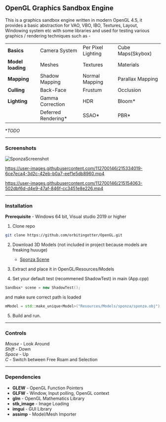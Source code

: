 ## OpenGL Graphics Sandbox Engine

This is a graphics sandbox engine written in modern OpenGL 4.5,
it provides a basic abstraction for VAO, VBO, IBO, Textures, Layout, Windowing system etc
with some libraries
and used for testing various graphics / rendering techniques such as -

| |  |  |  |
| ------------- | ------------- | ------------- | ------------- |
| **Basics**  | Camera System | Per Pixel Lighting | Cube Maps(Skybox) |
| **Model loading**| Meshes | Textures | Materials |
| **Mapping**  | Shadow Mapping | Normal Mapping | Parallax Mapping |
| **Culling** | Back-Face| Frustum | Occlusion |
| **Lighting** | Gamma Correction | HDR | Bloom* |
|  | Deferred Rendering* | SSAO*  | PBR* |
                     

**TODO*

---
### Screenshots
![SponzaScreenshot](https://user-images.githubusercontent.com/112700146/215332941-91b1b174-3359-4278-9e50-f30f53f44d75.jpg)

https://user-images.githubusercontent.com/112700146/215334019-6ce7eca4-3d2c-42eb-b0a7-eef1e5db8960.mp4

https://user-images.githubusercontent.com/112700146/215154063-502dbf6d-d4e9-47af-846f-cc3451e8e226.mp4

---
### Installation

**Prerequisite** - Windows 64 bit, Visual studio 2019 or higher

1. Clone repo

```bash
git clone https://github.com/orbitingotter/OpenGL.git
```
2. Download 3D Models (not included in project because models are freaking huuuge)

    - [Sponza Scene](https://casual-effects.com/g3d/data10/index.html#mesh8)

3. Extract and place it in OpenGL/Resources/Models
4. Set your default test (recommened ShadowTest) in main (App.cpp)
```cpp
Sandbox* scene = new ShadowTest();
```
and make sure correct path is loaded
```cpp
mModel = std::make_unique<Model>("Resources/Models/sponza/sponza.obj");
```

5. Build and run.

---
### Controls
*Mouse* - Look Around\
*Shift* - Down\
*Space* - Up\
*C* - Switch between Free Roam and Selection

---
### Dependencies

- **GLEW** - OpenGL Function Pointers
- **GLFW** - Window, Input polling, OpenGL context
- **glm** - OpenGL Mathematics Library
- **stb_image** - Image Loading
- **imgui** - GUI Library
- **assimp** - Model/Mesh Importer
